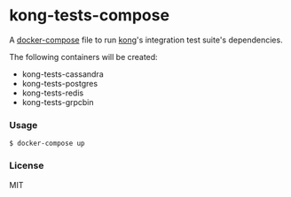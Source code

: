 # kong-tests-compose

A [docker-compose] file to run [kong]'s integration test suite's dependencies.

The following containers will be created:

- kong-tests-cassandra
- kong-tests-postgres
- kong-tests-redis
- kong-tests-grpcbin

### Usage

```
$ docker-compose up
```

### License

MIT

[docker-compose]: https://docs.docker.com/compose/
[kong]: https://github.com/Mashape/kong
